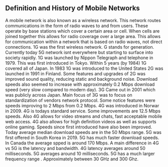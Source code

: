 ## Definition and History of Mobile Networks
A mobile network is also known as a wireless network. This network routes communications in the form of radio waves to and from users. These operate by base stations which cover a certain area or cell. When cells are joined together this allows for radio coverage over a large area. This allows for communication within a network that is based on radio waves, not direct connections. 1G was the first wireless network. G stands for generation. Currently today 5G network isnt everywhere but starting to surface into society rapidly.
1G was launched by Nippon Telegraph and telephone in 1979. This was first introduced in Tokyo. Within 5 years (by 1984) 1G covered all of Japan. In 1983 1G was introduced to the United States
2G was launched in 1991 in Finland. Some features and upgrades of 2G was improved sound quality, reducing static and background noise. Download speeds also seemed to increase with approximately 0.2 Mbps download speed (very slow compared to modern day).
3G Came out in 2001 which was publicly across Japan. Main focus of 3G was to focus on standardization of vendors network protocol. Some notice features were speeds improving to 2 Mbps from 0.2 Mbps.
4G was introduced in Norwar in 2009. 4G is todays standard service. Some improvements are 12.5 Mbps speeds. Also 4G allows for video streams and chats, fast acceptable mobile web access. 4G also allows for high definition videos as well as supports online gaming. Speeds since first introduced have also been improved. Today average median download speeds are in the 50 Mbps range.
5G was first offered in South Korea in 2019. 5G has much faster download speeds. In Canada the average spped is around 170 Mbps. A main difference in 4G vs 5G is the latency and bandwidth. 4G latency averages around  50 milliseconds. 5G averages around 10 milliseconds. 5G has a much larger frequency range . Approximately between 30 GHz and 300 Ghz.
